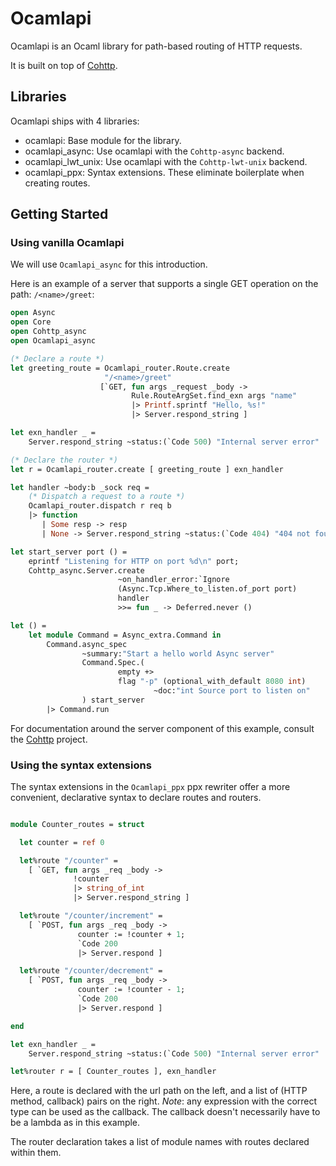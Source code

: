 # Ocamlapi

Ocamlapi is an Ocaml library for path-based routing of HTTP requests.

It is built on top of [Cohttp](https://github.com/mirage/ocaml-cohttp).

## Libraries

Ocamlapi ships with 4 libraries:

* ocamlapi: Base module for the library.
* ocamlapi_async: Use ocamlapi with the `Cohttp-async` backend.
* ocamlapi_lwt_unix: Use ocamlapi with the `Cohttp-lwt-unix` backend.
* ocamlapi_ppx: Syntax extensions. These eliminate boilerplate when creating routes.

## Getting Started

### Using vanilla Ocamlapi 

We will use `Ocamlapi_async` for this introduction.

Here is an example of a server that supports a single GET operation on the path:
`/<name>/greet`:

```ocaml
open Async
open Core
open Cohttp_async
open Ocamlapi_async

(* Declare a route *)
let greeting_route = Ocamlapi_router.Route.create
                     "/<name>/greet"
                    [`GET, fun args _request _body ->
                           Rule.RouteArgSet.find_exn args "name"
                           |> Printf.sprintf "Hello, %s!"
                           |> Server.respond_string ]

let exn_handler _ =
    Server.respond_string ~status:(`Code 500) "Internal server error"

(* Declare the router *)
let r = Ocamlapi_router.create [ greeting_route ] exn_handler

let handler ~body:b _sock req =
    (* Dispatch a request to a route *)
    Ocamlapi_router.dispatch r req b
    |> function
       | Some resp -> resp
       | None -> Server.respond_string ~status:(`Code 404) "404 not found"

let start_server port () =
    eprintf "Listening for HTTP on port %d\n" port;
    Cohttp_async.Server.create
                        ~on_handler_error:`Ignore
                        (Async.Tcp.Where_to_listen.of_port port)
                        handler
                        >>= fun _ -> Deferred.never ()

let () =
    let module Command = Async_extra.Command in
        Command.async_spec
                ~summary:"Start a hello world Async server"
                Command.Spec.(
                        empty +>
                        flag "-p" (optional_with_default 8080 int)
                                ~doc:"int Source port to listen on"
                ) start_server
        |> Command.run

```

For documentation around the server component of this example, consult the
[Cohttp](https://github.com/mirage/ocaml-cohttp) project.

### Using the syntax extensions

The syntax extensions in the `Ocamlapi_ppx` ppx rewriter offer a more convenient,
declarative syntax to declare routes and routers.

```ocaml

module Counter_routes = struct

  let counter = ref 0

  let%route "/counter" =
    [ `GET, fun args _req _body ->
              !counter
              |> string_of_int
              |> Server.respond_string ]

  let%route "/counter/increment" =
    [ `POST, fun args _req _body ->
               counter := !counter + 1;
               `Code 200
               |> Server.respond ]

  let%route "/counter/decrement" =
    [ `POST, fun args _req _body ->
               counter := !counter - 1;
               `Code 200
               |> Server.respond ]

end

let exn_handler _ =
    Server.respond_string ~status:(`Code 500) "Internal server error"

let%router r = [ Counter_routes ], exn_handler

```

Here, a route is declared with the url path on the left, and a list of
(HTTP method, callback) pairs on the right. *Note*: any expression with the correct type can be used as the callback. The callback doesn't necessarily have to be a lambda as in this example.

The router declaration takes a list of module names with routes declared within
them.

